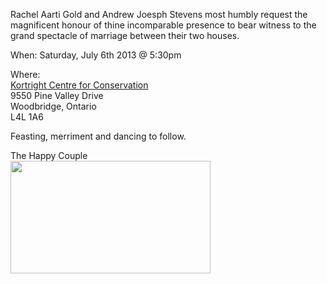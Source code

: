 
<p>Rachel Aarti Gold and Andrew Joesph Stevens most humbly request the magnificent honour of thine incomparable presence to bear witness to the grand spectacle of marriage between their two houses.</p>

<p>When: Saturday, July 6th 2013 @ 5:30pm</p>

<p>Where:&#160;<br /><a href="http://maps.google.com/maps?q=9550+Pine+Valley+Drive,+Woodbridge,+Ontario&amp;hl=en&amp;ll=43.73836,-79.451752&amp;spn=0.35025,0.724411&amp;view=map&amp;hnear=9550+Pine+Valley+Dr,+Vaughan,+York+Regional+Municipality,+Ontario+L4L+1A6,+Canada&amp;t=m&amp;z=11" title="http://maps.google.com/maps?q=9550+Pine+Valley+Drive,+Woodbridge,+Ontario&amp;hl=en&amp;ll=43.73836,-79.451752&amp;spn=0.35025,0.724411&amp;view=map&amp;hnear=9550+Pine+Valley+Dr,+Vaughan,+York+Regional+Municipality,+Ontario+L4L+1A6,+Canada&amp;t=m&amp;z=11">Kortright Centre for Conservation</a><br>
9550 Pine Valley Drive<br>
Woodbridge, Ontario<br>
L4L 1A6
</p>

<p>Feasting, merriment and dancing to follow.</p>

<p>
  The Happy Couple<br>
  <img class="punchleft" src="http://farm9.static.flickr.com/8173/8072610925_9fba4ec236_n.jpg" width="320" height="180" />
</p>

